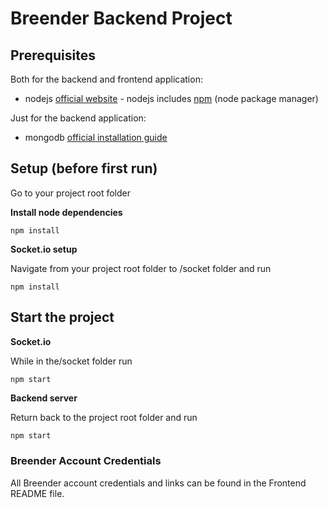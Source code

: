 # Breender Backend Project

## Prerequisites

Both for the backend and frontend application:

-   nodejs [official website](https://nodejs.org/en/) - nodejs includes [npm](https://www.npmjs.com/) (node package manager)

Just for the backend application:

-   mongodb [official installation guide](https://docs.mongodb.org/manual/administration/install-community/)

## Setup (before first run)

Go to your project root folder

**Install node dependencies**

```
npm install
```

**Socket.io setup**

Navigate from your project root folder to /socket folder and run

```
npm install
```

## Start the project

**Socket.io**

While in the/socket folder run

```
npm start
```

**Backend server**

Return back to the project root folder and run

```bash
npm start
```

### Breender Account Credentials
All Breender account credentials and links can be found in the Frontend README file.

